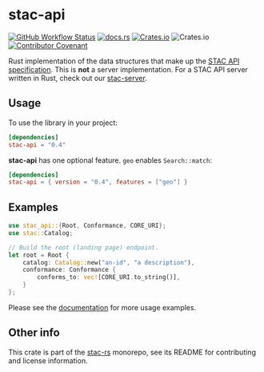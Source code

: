 # stac-api

[![GitHub Workflow Status](https://img.shields.io/github/actions/workflow/status/stac-utils/stac-rs/ci.yml?branch=main&style=for-the-badge)](https://github.com/stac-utils/stac-rs/actions/workflows/ci.yml)
[![docs.rs](https://img.shields.io/docsrs/stac-api?style=for-the-badge)](https://docs.rs/stac-api/latest/stac_api/)
[![Crates.io](https://img.shields.io/crates/v/stac-api?style=for-the-badge)](https://crates.io/crates/stac-api)
![Crates.io](https://img.shields.io/crates/l/stac-api?style=for-the-badge)
[![Contributor Covenant](https://img.shields.io/badge/Contributor%20Covenant-2.1-4baaaa.svg?style=for-the-badge)](./CODE_OF_CONDUCT)

Rust implementation of the data structures that make up the [STAC API specification](https://github.com/radiantearth/stac-api-spec).
This is **not** a server implementation.
For a STAC API server written in Rust, check out our [stac-server](https://github.com/stac-utils/stac-rs/tree/main/stac-server).

## Usage

To use the library in your project:

```toml
[dependencies]
stac-api = "0.4"
```

**stac-api** has one optional feature.
`geo` enables `Search::match`:

```toml
[dependencies]
stac-api = { version = "0.4", features = ["geo"] }
```

## Examples

```rust
use stac_api::{Root, Conformance, CORE_URI};
use stac::Catalog;

// Build the root (landing page) endpoint.
let root = Root {
    catalog: Catalog::new("an-id", "a description"),
    conformance: Conformance {
        conforms_to: vec![CORE_URI.to_string()],
    }
};
```

Please see the [documentation](https://docs.rs/stac-api) for more usage examples.

## Other info

This crate is part of the [stac-rs](https://github.com/stac-utils/stac-rs) monorepo, see its README for contributing and license information.
